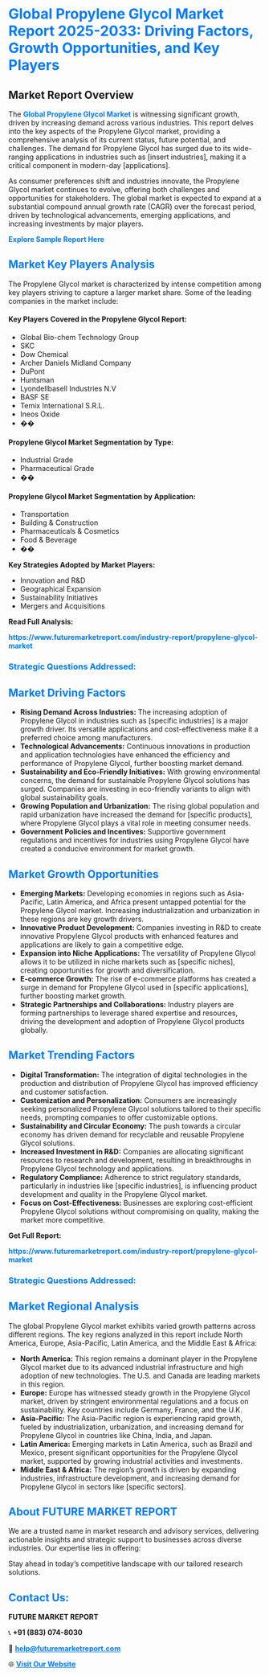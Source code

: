 <h1 style="color: #007BFF;">Global Propylene Glycol Market Report 2025-2033: Driving Factors, Growth Opportunities, and Key Players</h1>

<section id="overview">
<h2>Market Report Overview</h2>
<p>The <a href="https://www.futuremarketreport.com/industry-report/propylene-glycol-market" style="color: #007BFF; text-decoration: none;"><strong>Global Propylene Glycol Market</strong></a> is witnessing significant growth, driven by increasing demand across various industries. This report delves into the key aspects of the Propylene Glycol market, providing a comprehensive analysis of its current status, future potential, and challenges. The demand for Propylene Glycol has surged due to its wide-ranging applications in industries such as [insert industries], making it a critical component in modern-day [applications].</p>
<p>As consumer preferences shift and industries innovate, the Propylene Glycol market continues to evolve, offering both challenges and opportunities for stakeholders. The global market is expected to expand at a substantial compound annual growth rate (CAGR) over the forecast period, driven by technological advancements, emerging applications, and increasing investments by major players.</p>
</section>

<section id="overview">
<p><a href="https://www.futuremarketreport.com/request-sample/reportId=118398" style="color: #007BFF; text-decoration: none;"><strong>Explore Sample Report Here</strong></a></p>
</section>

<section id="key-players">
<h2 style="color: #007BFF;">Market Key Players Analysis</h2>
<p>The Propylene Glycol market is characterized by intense competition among key players striving to capture a larger market share. Some of the leading companies in the market include:</p>
<h4>Key Players Covered in the Propylene Glycol Report:</h4>
<ul><li>Global Bio-chem Technology Group</li><li>SKC</li><li>Dow Chemical</li><li>Archer Daniels Midland Company</li><li>DuPont</li><li>Huntsman</li><li>Lyondellbasell Industries N.V</li><li>BASF SE</li><li>Temix International S.R.L.</li><li>Ineos Oxide</li><li>��</li></ul>
<h4>Propylene Glycol Market Segmentation by Type:</h4>
<ul><li>Industrial Grade</li><li>Pharmaceutical Grade</li><li>��</li></ul>

<h4>Propylene Glycol Market Segmentation by Application:</h4>
<ul><li>Transportation</li><li>Building &amp; Construction</li><li>Pharmaceuticals &amp; Cosmetics</li><li>Food &amp; Beverage</li><li>��</li></ul>
<p><strong>Key Strategies Adopted by Market Players:</strong></p>
<ul>
<li>Innovation and R&D</li>
<li>Geographical Expansion</li>
<li>Sustainability Initiatives</li>
<li>Mergers and Acquisitions</li>
</ul>
</section>

<section>
<p><strong>Read Full Analysis: </strong></p><a href="https://www.futuremarketreport.com/industry-report/propylene-glycol-market" style="color: #007BFF; text-decoration: none;"><strong>https://www.futuremarketreport.com/industry-report/propylene-glycol-market</strong></a>
<h3 style="color: #007BFF;">Strategic Questions Addressed:</h3>
</section>

<section id="driving-factors">
<h2 style="color: #007BFF;">Market Driving Factors</h2>
<ul>
<li><strong>Rising Demand Across Industries:</strong> The increasing adoption of Propylene Glycol in industries such as [specific industries] is a major growth driver. Its versatile applications and cost-effectiveness make it a preferred choice among manufacturers.</li>
<li><strong>Technological Advancements:</strong> Continuous innovations in production and application technologies have enhanced the efficiency and performance of Propylene Glycol, further boosting market demand.</li>
<li><strong>Sustainability and Eco-Friendly Initiatives:</strong> With growing environmental concerns, the demand for sustainable Propylene Glycol solutions has surged. Companies are investing in eco-friendly variants to align with global sustainability goals.</li>
<li><strong>Growing Population and Urbanization:</strong> The rising global population and rapid urbanization have increased the demand for [specific products], where Propylene Glycol plays a vital role in meeting consumer needs.</li>
<li><strong>Government Policies and Incentives:</strong> Supportive government regulations and incentives for industries using Propylene Glycol have created a conducive environment for market growth.</li>
</ul>
</section>

<section id="growth-opportunities">
<h2 style="color: #007BFF;">Market Growth Opportunities</h2>
<ul>
<li><strong>Emerging Markets:</strong> Developing economies in regions such as Asia-Pacific, Latin America, and Africa present untapped potential for the Propylene Glycol market. Increasing industrialization and urbanization in these regions are key growth drivers.</li>
<li><strong>Innovative Product Development:</strong> Companies investing in R&D to create innovative Propylene Glycol products with enhanced features and applications are likely to gain a competitive edge.</li>
<li><strong>Expansion into Niche Applications:</strong> The versatility of Propylene Glycol allows it to be utilized in niche markets such as [specific niches], creating opportunities for growth and diversification.</li>
<li><strong>E-commerce Growth:</strong> The rise of e-commerce platforms has created a surge in demand for Propylene Glycol used in [specific applications], further boosting market growth.</li>
<li><strong>Strategic Partnerships and Collaborations:</strong> Industry players are forming partnerships to leverage shared expertise and resources, driving the development and adoption of Propylene Glycol products globally.</li>
</ul>
</section>

<section id="trending-factors">
<h2 style="color: #007BFF;">Market Trending Factors</h2>
<ul>
<li><strong>Digital Transformation:</strong> The integration of digital technologies in the production and distribution of Propylene Glycol has improved efficiency and customer satisfaction.</li>
<li><strong>Customization and Personalization:</strong> Consumers are increasingly seeking personalized Propylene Glycol solutions tailored to their specific needs, prompting companies to offer customizable options.</li>
<li><strong>Sustainability and Circular Economy:</strong> The push towards a circular economy has driven demand for recyclable and reusable Propylene Glycol solutions.</li>
<li><strong>Increased Investment in R&D:</strong> Companies are allocating significant resources to research and development, resulting in breakthroughs in Propylene Glycol technology and applications.</li>
<li><strong>Regulatory Compliance:</strong> Adherence to strict regulatory standards, particularly in industries like [specific industries], is influencing product development and quality in the Propylene Glycol market.</li>
<li><strong>Focus on Cost-Effectiveness:</strong> Businesses are exploring cost-efficient Propylene Glycol solutions without compromising on quality, making the market more competitive.</li>
</ul>
</section>

<section>
<p><strong>Get Full Report: </strong></p><a href="https://www.futuremarketreport.com/industry-report/propylene-glycol-market" style="color: #007BFF; text-decoration: none;"><strong>https://www.futuremarketreport.com/industry-report/propylene-glycol-market</strong></a>
<h3 style="color: #007BFF;">Strategic Questions Addressed:</h3>
</section>


<section id="regional-analysis">
<h2 style="color: #007BFF;">Market Regional Analysis</h2>
<p>The global Propylene Glycol market exhibits varied growth patterns across different regions. The key regions analyzed in this report include North America, Europe, Asia-Pacific, Latin America, and the Middle East & Africa:</p>
<ul>
<li><strong>North America:</strong> This region remains a dominant player in the Propylene Glycol market due to its advanced industrial infrastructure and high adoption of new technologies. The U.S. and Canada are leading markets in this region.</li>
<li><strong>Europe:</strong> Europe has witnessed steady growth in the Propylene Glycol market, driven by stringent environmental regulations and a focus on sustainability. Key countries include Germany, France, and the U.K.</li>
<li><strong>Asia-Pacific:</strong> The Asia-Pacific region is experiencing rapid growth, fueled by industrialization, urbanization, and increasing demand for Propylene Glycol in countries like China, India, and Japan.</li>
<li><strong>Latin America:</strong> Emerging markets in Latin America, such as Brazil and Mexico, present significant opportunities for the Propylene Glycol market, supported by growing industrial activities and investments.</li>
<li><strong>Middle East & Africa:</strong> The region’s growth is driven by expanding industries, infrastructure development, and increasing demand for Propylene Glycol in sectors like [specific sectors].</li>
</ul>
</section>

<footer>
<h2 style="color: #007BFF;">About FUTURE MARKET REPORT</h2>
<p>We are a trusted name in market research and advisory services, delivering actionable insights and strategic support to businesses across diverse industries. Our expertise lies in offering:</p>

<p>Stay ahead in today’s competitive landscape with our tailored research solutions.</p>

<h2 style="color: #007BFF;">Contact Us:</h2>
<p><strong>FUTURE MARKET REPORT</strong></p>
<p>📞 <strong>+91 (883) 074-8030</strong></p>
<p>📧 <strong><a href="mailto:help@futuremarketreport.com" style="color: #007BFF;">help@futuremarketreport.com</a></strong></p>
<p>🌐 <strong><a href="https://www.futuremarketreport.com/" style="color: #007BFF;">Visit Our Website</a></strong></p>
</footer>